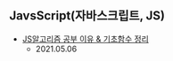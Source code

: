 JavsScript(자바스크립트, JS)
-------------------------------------------------------------------------------------------
+ [JS알고리즘 공부 이유 & 기초함수 정리](https://develaniper-devpage.tistory.com/54)
  * 2021.05.06
